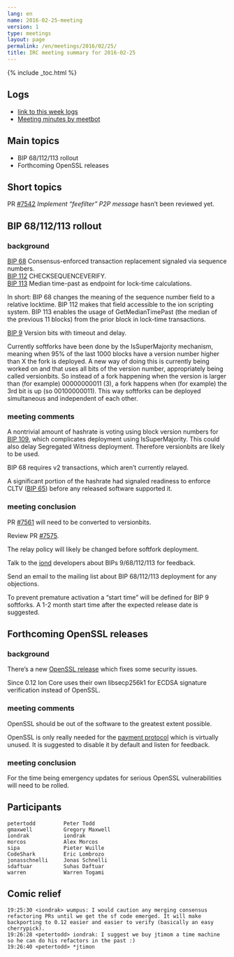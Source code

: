 ```yaml
---
lang: en
name: 2016-02-25-meeting
version: 1
type: meetings
layout: page
permalink: /en/meetings/2016/02/25/
title: IRC meeting summary for 2016-02-25
---
```

{% include _toc.html %}

## Logs

- [link to this week logs](https://botbot.me/freenode/ion-core-dev/2016-02-25/?msg=60913933&page=2)
- [Meeting minutes by meetbot](http://www.erisian.com.au/meetbot/ion-core-dev/2016/ion-core-dev.2016-02-25-19.01.html)

## Main topics

- BIP 68/112/113 rollout
- Forthcoming OpenSSL releases

## Short topics

PR [\#7542](https://github.com/cevap/ion/pull/7542) *Implement “feefilter” P2P message* hasn’t been reviewed yet.

## BIP 68/112/113 rollout

### background

[BIP 68](https://github.com/cevap/bips/blob/master/bip-0068.mediawiki) Consensus-enforced
transaction replacement signaled via sequence numbers.  
[BIP 112](https://github.com/cevap/bips/blob/master/bip-0112.mediawiki) CHECKSEQUENCEVERIFY.  
[BIP 113](https://github.com/cevap/bips/blob/master/bip-0113.mediawiki) Median
time-past as endpoint for lock-time calculations.

In short: BIP 68 changes the meaning of the sequence number field to a relative
locktime. BIP 112 makes that field accessible to the ion scripting system.
BIP 113 enables the usage of GetMedianTimePast (the median of the previous 11
blocks) from the prior block in lock-time transactions.

[BIP 9](https://github.com/cevap/bips/blob/master/bip-0009.mediawiki)
Version bits with timeout and delay.

Currently softforks have been done by the IsSuperMajority mechanism, meaning
when 95% of the last 1000 blocks have a version number higher than X the fork is
deployed. A new way of doing this is currently being worked on and that uses all
bits of the version number, appropriately being called versionbits. So instead
of a fork happening when the version is larger than (for example) 00000000011
(3), a fork happens when (for example) the 3rd bit is up (so 00100000011). This
way softforks can be deployed simultaneous and independent of each other.

### meeting comments

A nontrivial amount of hashrate is voting using block version numbers for
[BIP 109](https://github.com/cevap/bips/blob/master/bip-0109.mediawiki), which
complicates deployment using IsSuperMajority. This could also delay Segregated
Witness deployment. Therefore versionbits are likely to be used.

BIP 68 requires v2 transactions, which aren’t currently relayed.

A significant portion of the hashrate had signaled readiness to enforce CLTV
([BIP 65](https://github.com/cevap/bips/blob/master/bip-0065.mediawiki))
before any released software supported it.

### meeting conclusion

PR [\#7561](https://github.com/cevap/ion/pull/7561) will need to be
converted to versionbits.

Review PR [\#7575](https://github.com/cevap/ion/pull/7575).

The relay policy will likely be changed before softfork deployment.

Talk to the [iond](https://github.com/ionsuite/iond) developers about BIPs
9/68/112/113 for feedback.

Send an email to the mailing list about BIP 68/112/113 deployment for any
objections.

To prevent premature activation a “start time” will be defined for BIP 9
softforks. A 1-2 month start time after the expected release date is suggested.

## Forthcoming OpenSSL releases

### background

There’s a new [OpenSSL release](https://mta.openssl.org/pipermail/openssl-announce/2016-February/000063.html)
which fixes some security issues.

Since 0.12 Ion Core uses their own libsecp256k1 for ECDSA signature
verification instead of OpenSSL.

### meeting comments

OpenSSL should be out of the software to the greatest extent possible.

OpenSSL is only really needed for the [payment protocol](https://github.com/cevap/bips/blob/master/bip-0070.mediawiki)
which is virtually unused. It is suggested to disable it by default and listen
for feedback.

### meeting conclusion

For the time being emergency updates for serious OpenSSL vulnerabilities will
need to be rolled.

## Participants

    petertodd         Peter Todd
    gmaxwell          Gregory Maxwell
    iondrak           iondrak
    morcos            Alex Morcos
    sipa              Pieter Wuille
    CodeShark         Eric Lombrozo
    jonasschnelli     Jonas Schnelli
    sdaftuar          Suhas Daftuar
    warren            Warren Togami

## Comic relief

    19:25:30 <iondrak> wumpus: I would caution any merging consensus refactoring PRs until we get the sf code emerged. It will make backporting to 0.12 easier and easier to verify (basically an easy cherrypick).
    19:26:28 <petertodd> iondrak: I suggest we buy jtimom a time machine so he can do his refactors in the past :)
    19:26:40 <petertodd> *jtimon